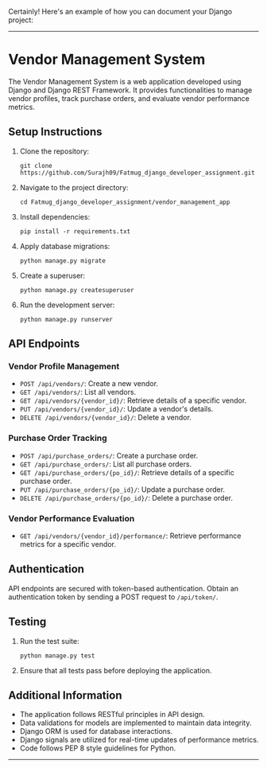Certainly! Here's an example of how you can document your Django project:

---

# Vendor Management System

The Vendor Management System is a web application developed using Django and Django REST Framework. It provides functionalities to manage vendor profiles, track purchase orders, and evaluate vendor performance metrics.

## Setup Instructions

1. Clone the repository:
   ```
   git clone https://github.com/Surajh09/Fatmug_django_developer_assignment.git
   ```

2. Navigate to the project directory:
   ```
   cd Fatmug_django_developer_assignment/vendor_management_app
   ```

3. Install dependencies:
   ```
   pip install -r requirements.txt
   ```

4. Apply database migrations:
   ```
   python manage.py migrate
   ```

5. Create a superuser:
   ```
   python manage.py createsuperuser
   ```

6. Run the development server:
   ```
   python manage.py runserver
   ```

## API Endpoints

### Vendor Profile Management

- `POST /api/vendors/`: Create a new vendor.
- `GET /api/vendors/`: List all vendors.
- `GET /api/vendors/{vendor_id}/`: Retrieve details of a specific vendor.
- `PUT /api/vendors/{vendor_id}/`: Update a vendor's details.
- `DELETE /api/vendors/{vendor_id}/`: Delete a vendor.

### Purchase Order Tracking

- `POST /api/purchase_orders/`: Create a purchase order.
- `GET /api/purchase_orders/`: List all purchase orders.
- `GET /api/purchase_orders/{po_id}/`: Retrieve details of a specific purchase order.
- `PUT /api/purchase_orders/{po_id}/`: Update a purchase order.
- `DELETE /api/purchase_orders/{po_id}/`: Delete a purchase order.

### Vendor Performance Evaluation

- `GET /api/vendors/{vendor_id}/performance/`: Retrieve performance metrics for a specific vendor.

## Authentication

API endpoints are secured with token-based authentication. Obtain an authentication token by sending a POST request to `/api/token/`.

## Testing

1. Run the test suite:
   ```
   python manage.py test
   ```

2. Ensure that all tests pass before deploying the application.

## Additional Information

- The application follows RESTful principles in API design.
- Data validations for models are implemented to maintain data integrity.
- Django ORM is used for database interactions.
- Django signals are utilized for real-time updates of performance metrics.
- Code follows PEP 8 style guidelines for Python.

---
